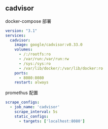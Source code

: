 
## cadvisor

docker-compose 部署

```yaml
version: "3.1"
services:
  cadvisor:
    image: google/cadvisor:v0.33.0
    volumes:
      - /:/rootfs:ro
      - /var/run:/var/run:rw
      - /sys:/sys:ro
      - /var/lib/docker/:/var/lib/docker:ro
    ports:
      - 8080:8080
    restart: always
```

promethus 配置

```yaml
scrape_configs:
  - job_name: 'cadvisor'
    scrape_interval: 5s
    static_configs:
      - targets: ['localhost:8080']
```



